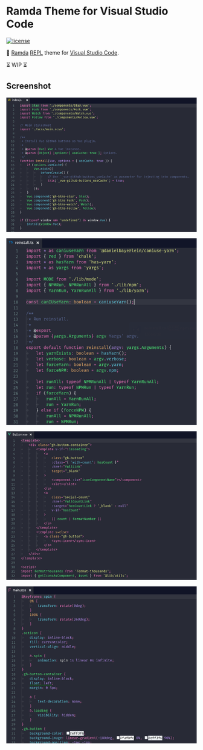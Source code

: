 # Ramda Theme for Visual Studio Code
[![license](https://img.shields.io/github/license/gluons/vscode-ramda-theme.svg?style=flat-square)](./LICENSE)

🐏 [Ramda](http://ramdajs.com/) [REPL](http://ramdajs.com/repl/) theme for [Visual Studio Code](https://code.visualstudio.com/).

⏳ WIP ⏳

## Screenshot

<div align="center">

![JavaScript](./images/screenshot-js.png)

![TypeScript](./images/screenshot-ts.png)

![Vue](./images/screenshot-vue.png)

![SCSS](./images/screenshot-scss.png)

</div>
